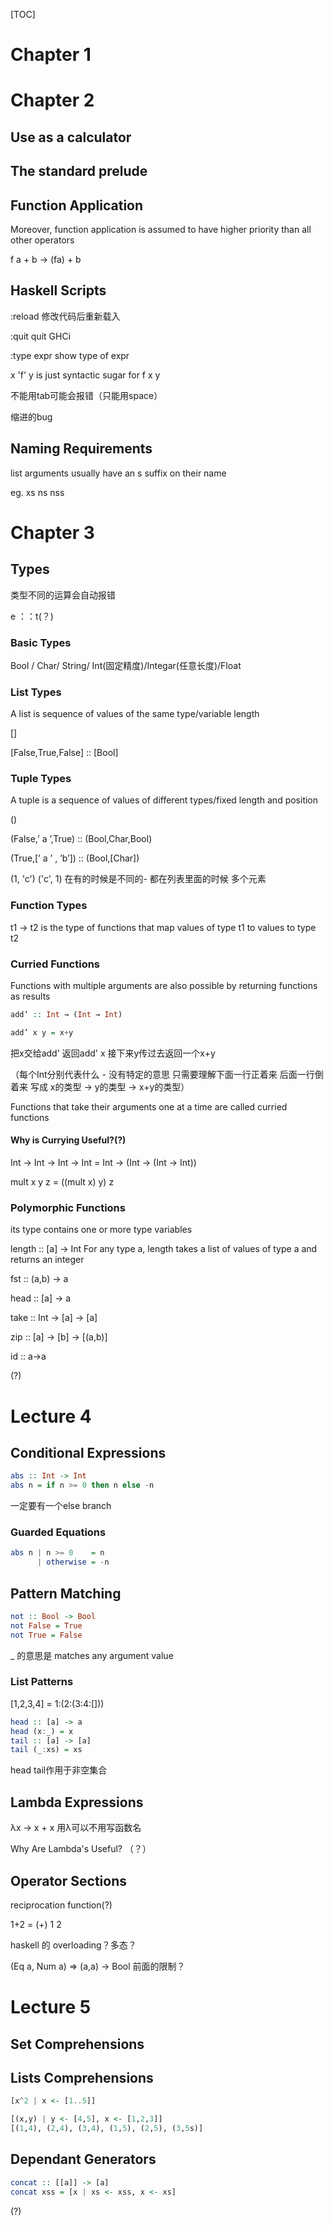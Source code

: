 [TOC]



# Chapter 1

# Chapter 2

## Use as a calculator

## The standard prelude

## Function Application

Moreover, function application is assumed to have  higher priority than all other operators

f a + b -> (fa) + b



## Haskell Scripts

:reload 修改代码后重新载入

:quit      quit GHCi 

:type expr    show type of expr

x 'f' y is just syntactic sugar for f x y

不能用tab可能会报错（只能用space）

缩进的bug

## Naming Requirements

list arguments usually have an s suffix on their name

eg. xs ns nss



# Chapter 3

## Types

类型不同的运算会自动报错

e ：：t(？)



### Basic Types 

Bool / Char/ String/ Int(固定精度)/Integar(任意长度)/Float

### List Types

A list is sequence of values of the same type/variable length

[]

[False,True,False] :: [Bool]



### Tuple Types

A tuple is a sequence of values of different types/fixed length and position

()

(False,’ a ’,True) :: (Bool,Char,Bool)

(True,[’ a ’ , ’b’]) :: (Bool,[Char]) 

(1, 'c') ('c', 1) 在有的时候是不同的- 都在列表里面的时候 多个元素

### Function Types

t1 → t2 is the type of functions that map  values of type t1 to values to type t2

### Curried Functions

Functions with multiple arguments are also possible  by returning functions as results

```haskell
add’ :: Int → (Int → Int)  

add’ x y = x+y
```

把x交给add' 返回add' x   接下来y传过去返回一个x+y

（每个Int分别代表什么 - 没有特定的意思 只需要理解下面一行正着来 后面一行倒着来 写成 x的类型 -> y的类型 -> x+y的类型）

Functions that take their arguments one at a  time are called curried functions



#### Why is Currying Useful?(?)



Int → Int → Int → Int   =  Int → (Int → (Int → Int))

mult x y z = ((mult x) y) z

### Polymorphic Functions 

its type contains one or more type variables



length :: [a] → Int    For any type a, length takes a list of  values of type a and returns an integer

fst :: (a,b) -> a

head :: [a] -> a

take :: Int -> [a] -> [a]

zip :: [a] -> [b] -> [(a,b)]

id :: a->a

(?)





# Lecture 4

## Conditional Expressions

```haskell
abs :: Int -> Int
abs n = if n >= 0 then n else -n
```

一定要有一个else branch

### Guarded Equations

```haskell
abs n | n >= 0    = n
      | otherwise = -n
```



## Pattern Matching 

```haskell
not :: Bool -> Bool
not False = True
not True = False
```

_ 的意思是 matches any argument value 

### List Patterns 

[1,2,3,4]  = 1:(2:(3:4:[]))

```haskell
head :: [a] -> a 
head (x:_) = x 
tail :: [a] -> [a] 
tail (_:xs) = xs 
```



head tail作用于非空集合

## Lambda Expressions

λx → x + x  用λ可以不用写函数名

Why Are Lambda's Useful? （？）



## Operator Sections

reciprocation function(?)

1+2   = (+) 1 2



haskell 的 overloading？多态？



(Eq a, Num a) => (a,a) -> Bool  前面的限制？



# Lecture 5

## Set Comprehensions

## Lists Comprehensions 

```haskell
[x^2 | x <- [1..5]]
```

```haskell
[(x,y) | y <- [4,5], x <- [1,2,3]]
[(1,4), (2,4), (3,4), (1,5), (2,5), (3,5s)]
```

## Dependant Generators

```haskell
concat :: [[a]] -> [a]
concat xss = [x | xs <- xss, x <- xs]
```

(?)